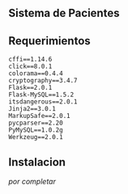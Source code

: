 ## Sistema de Pacientes 

## Requerimientos

    cffi==1.14.6
    click==8.0.1
    colorama==0.4.4
    cryptography==3.4.7
    Flask==2.0.1
    Flask-MySQL==1.5.2
    itsdangerous==2.0.1
    Jinja2==3.0.1
    MarkupSafe==2.0.1
    pycparser==2.20
    PyMySQL==1.0.2g
    Werkzeug==2.0.1

## Instalacion

_por completar_